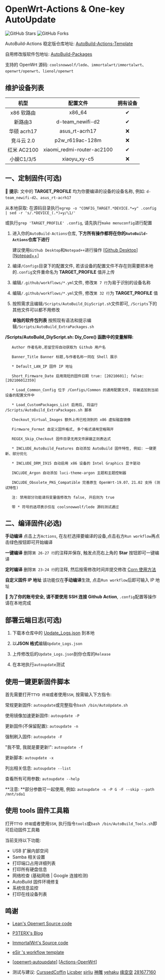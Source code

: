 # OpenWrt-Actions & One-key AutoUpdate

![GitHub Stars](https://img.shields.io/github/stars/Hyy2001X/AutoBuild-Actions.svg?style=flat-square&label=Stars&logo=github)
![GitHub Forks](https://img.shields.io/github/forks/Hyy2001X/AutoBuild-Actions.svg?style=flat-square&label=Forks&logo=github)

AutoBuild-Actions 稳定版仓库地址: [AutoBuild-Actions-Template](https://github.com/Hyy2001X/AutoBuild-Actions-Template)

自用修改版软件包地址: [AutoBuild-Packages](https://github.com/Hyy2001X/AutoBuild-Packages)

支持的 OpenWrt 源码: `coolsnowwolf/lede`、`immortalwrt/immortalwrt`、`openwrt/openwrt`、`lienol/openwrt`

## 维护设备列表

| 机型 | 配置文件 | 拥有设备 |
| :----: | :----: | :----: |
| x86 软路由 | x86_64 | ✔ |
| 新路由3 | d-team_newifi-d2 | ✔ |
| 华硕 acrh17 | asus_rt-acrh17 | ❌ |
| 竞斗云 2.0 | p2w_r619ac-128m | ❌ |
| 红米 AC2100 | xiaomi_redmi-router-ac2100 | ✔ |
| 小娱C1/3/5 | xiaoyu_xy-c5 | ❌ |

## 一、定制固件(可选)

   🎈 **提示**: 文中的 **TARGET_PROFILE** 均为你要编译的设备的设备名称, 例如: `d-team_newifi-d2`、`asus_rt-acrh17`

   从本地获取: 在源码目录执行`egrep -o "CONFIG_TARGET.*DEVICE.*=y" .config | sed -r 's/.*DEVICE_(.*)=y/\1/'`
   
   或执行`grep 'TARGET_PROFILE' .config`, 请先执行`make menuconfig`进行配置

1. 进入你的`AutoBuild-Actions`仓库, **下方所有操作都将在你的`AutoBuild-Actions`仓库下进行**

   建议使用`Github Desktop`和`Notepad++`进行操作 [[Github Desktop](https://desktop.github.com/)] [[Notepad++](https://notepad-plus-plus.org/downloads/)]

2. 编译`/Configs`目录下的配置文件, 若该设备的配置文件不存在则需要把本地的`.config`文件重命名为 **TARGET_PROFILE** 值并上传

3. 编辑`/.github/workflows/*.yml`文件, 修改`第 7 行`为易于识别的设备名称

4. 编辑`/.github/workflows/*.yml`文件, 修改`第 32 行`为 **TARGET_PROFILE** 值

5. 按照需求且编辑`/Scripts/AutoBuild_DiyScript.sh`文件即可, `/Scripts`下的其他文件可以都不用修改

   **单独的软件包列表** 按照现有语法和提示编辑`/Scripts/AutoBuild_ExtraPackages.sh`

**/Scripts/AutoBuild_DiyScript.sh: Diy_Core() 函数中的变量解释:**
```
   Author 作者名称,若留空将自动获取为 Github 用户名
   
   Banner_Title Banner 标题,与作者名称一同在 Shell 展示

   * Default_LAN_IP 固件 IP 地址

   Short_Firmware_Date 启用简短的固件日期 true: [20210601]; false: [202106012359]
   
   * Load_Common_Config 位于 /Configs/Common 的通用配置文件, 将被追加到当前设备的配置文件中

   * Load_CustomPackages_List 启用后, 将运行 /Scripts/AutoBuild_ExtraPackages.sh 脚本

   Checkout_Virtual_Images 额外上传已检测到的 x86 虚拟磁盘镜像
   
   Firmware_Format 自定义固件格式, 多个格式请用空格隔开

   REGEX_Skip_Checkout 固件目录无用文件屏蔽正则表达式

   * INCLUDE_AutoBuild_Features 自动添加 AutoBuild 固件特性, 例如: 一键更新、部分优化

   * INCLUDE_DRM_I915 自动启用 x86 设备的 Intel Graphics 显卡驱动

   INCLUDE_Argon 自动添加 luci-theme-argon 主题和主题控制器

   INCLUDE_Obsolete_PKG_Compatible 完善原生 OpenWrt-19.07、21.02 支持 (测试特性)
   
   注: 禁用部分功能请将变量值修改为 false, 开启则为 true
   
   带 * 符号的选项表示仅在 coolsnowwolf/lede 源码测试通过
```

## 二、编译固件(必选)

   **手动编译** 点击上方`Actions`, 在左栏选择要编译的设备,点击右方`Run workflow`再点击绿色按钮即可开始编译

   **一键编译** 删除`第 26-27 行`的注释并保存, 触发点亮右上角的 **Star** 按钮即可一键编译

   **定时编译** 删除`第 23-24 行`的注释, 然后按需修改时间并提交修改 [Corn 使用方法](https://www.runoob.com/w3cnote/linux-crontab-tasks.html)

   **自定义固件 IP 地址** 该功能仅在**手动编译**生效, 点击`Run workflow`后即可输入 IP 地址

   🔔 **为了你的账号安全, 请不要使用 SSH 连接 Github Action**, `.config`配置等操作请在本地完成

## 部署云端日志(可选)

1. 下载本仓库中的 [Update_Logs.json](https://github.com/Hyy2001X/AutoBuild-Actions/releases/download/AutoUpdate/Update_Logs.json) 到本地

2. 以**JSON 格式**编辑`Update_Logs.json`

3. 上传修改后的`Update_Logs.json`到你仓库的`Release`

4. 在本地执行`autoupdate`测试

## 使用一键更新固件脚本

   首先需要打开`TTYD 终端`或者使用`SSH`, 按需输入下方指令:

   常规更新固件: `autoupdate`或完整指令`bash /bin/AutoUpdate.sh`

   使用镜像加速更新固件: `autoupdate -P`

   更新固件(不保留配置): `autoupdate -n`
   
   强制刷入固件: `autoupdate -F`
   
   "我不管, 我就是要更新!": `autoupdate -f`

   更新脚本: `autoupdate -x`

   列出相关信息: `autoupdate --list`

   查看所有可用参数: `autoupdate --help`

   **注意: **部分参数可一起使用, 例如: `autoupdate -n -P G -F --skip --path /mnt/sda1`

## 使用 tools 固件工具箱

   打开`TTYD 终端`或者使用`SSH`, 执行指令`tools`或`bash /bin/AutoBuild_Tools.sh`即可启动固件工具箱

   当前支持以下功能:

   - USB 扩展内部空间
   - Samba 相关设置
   - 打印端口占用详细列表
   - 打印所有硬盘信息
   - 网络检查 (基础网络 | Google 连接检测)
   - AutoBuild 固件环境修复
   - 系统信息监控
   - 打印在线设备列表

## 鸣谢

   - [Lean's Openwrt Source code](https://github.com/coolsnowwolf/lede)

   - [P3TERX's Blog](https://p3terx.com/archives/build-openwrt-with-github-actions.html)

   - [ImmortalWrt's Source code](https://github.com/immortalwrt)

   - [eSir 's workflow template](https://github.com/esirplayground/AutoBuild-OpenWrt/blob/master/.github/workflows/Build_OP_x86_64.yml)
   
   - [[openwrt-autoupdate](https://github.com/mab-wien/openwrt-autoupdate)] [[Actions-OpenWrt](https://github.com/P3TERX/Actions-OpenWrt)]

   - 测试与建议: [CurssedCoffin](https://github.com/CurssedCoffin) [Licsber](https://github.com/Licsber) [sirliu](https://github.com/sirliu) [神雕](https://github.com/teasiu) [yehaku](https://www.right.com.cn/forum/space-uid-28062.html) [缘空空](https://github.com/NaiHeKK) [281677160](https://github.com/281677160)
